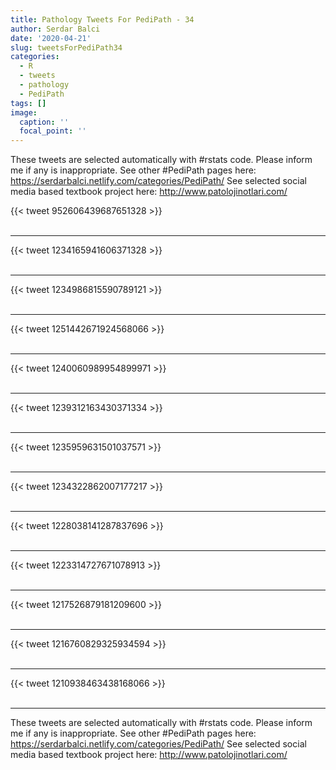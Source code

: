 ```yaml
---
title: Pathology Tweets For PediPath - 34
author: Serdar Balci
date: '2020-04-21'
slug: tweetsForPediPath34
categories:
  - R
  - tweets
  - pathology
  - PediPath
tags: []
image:
  caption: ''
  focal_point: ''
---
```



These tweets are selected automatically with #rstats code. Please inform me if any is inappropriate.
See other #PediPath pages here: https://serdarbalci.netlify.com/categories/PediPath/ 
See selected social media based textbook project here: http://www.patolojinotlari.com/

{{< tweet 952606439687651328 >}}
<br>
<br>
<hr>
{{< tweet 1234165941606371328 >}}
<br>
<br>
<hr>
{{< tweet 1234986815590789121 >}}
<br>
<br>
<hr>
{{< tweet 1251442671924568066 >}}
<br>
<br>
<hr>
{{< tweet 1240060989954899971 >}}
<br>
<br>
<hr>
{{< tweet 1239312163430371334 >}}
<br>
<br>
<hr>
{{< tweet 1235959631501037571 >}}
<br>
<br>
<hr>
{{< tweet 1234322862007177217 >}}
<br>
<br>
<hr>
{{< tweet 1228038141287837696 >}}
<br>
<br>
<hr>
{{< tweet 1223314727671078913 >}}
<br>
<br>
<hr>
{{< tweet 1217526879181209600 >}}
<br>
<br>
<hr>
{{< tweet 1216760829325934594 >}}
<br>
<br>
<hr>
{{< tweet 1210938463438168066 >}}
<br>
<br>
<hr>


These tweets are selected automatically with #rstats code. Please inform me if any is inappropriate.
See other #PediPath pages here: https://serdarbalci.netlify.com/categories/PediPath/ 
See selected social media based textbook project here: http://www.patolojinotlari.com/

